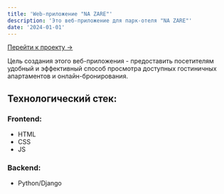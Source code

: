```yaml
---
title: 'Web-приложение "NA ZARE"'
description: 'Это веб-приложение для парк-отеля "NA ZARE"'
date: '2024-01-01'
---
```


[Перейти к проекту →](https://nazare.by)

Цель создания этого веб-приложения - предоставить посетителям удобный и эффективный способ просмотра доступных гостиничных апартаментов и онлайн-бронирования.

## Технологический стек:

### Frontend:
- HTML
- CSS
- JS

### Backend:
- Python/Django